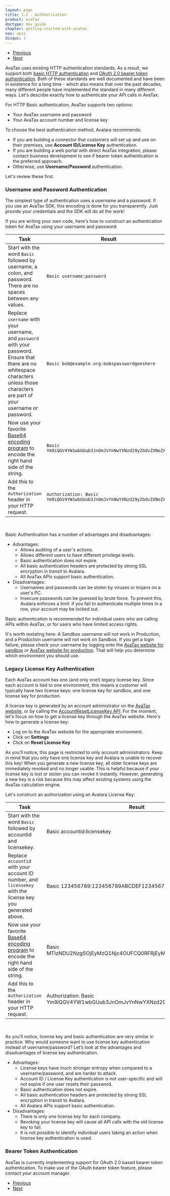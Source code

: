 ```yaml
---
layout: page
title: 1.2 - Authentication
product: avaTax
doctype: dev_guide
chapter: getting-started-with-avatax
nav: apis
disqus: 1
---
```

<ul class="pager">
  <li class="previous"><a href="/avatax/dev-guide/getting-started-with-avatax/connecting-to-avatax/"><i class="glyphicon glyphicon-chevron-left"></i>Previous</a></li>
  <li class="next"><a href="/avatax/dev-guide/getting-started-with-avatax/troubleshooting/">Next<i class="glyphicon glyphicon-chevron-right"></i></a></li>
</ul>

AvaTax uses existing HTTP authentication standards. As a result, we support both <a class="dev-guide-link" href="https://en.wikipedia.org/wiki/Basic_access_authentication">basic HTTP authentication</a> and <a class="dev-guide-link" href="http://self-issued.info/docs/draft-ietf-oauth-v2-bearer.html">OAuth 2.0 bearer token authentication</a>. Both of these standards are well documented and have been in existence for a long time - which also means that over the past decades, many different people have implemented the standard in many different ways.  Let's describe exactly how to authenticate your API calls in AvaTax.

For HTTP Basic authentication, AvaTax supports two options:
<ul class="dev-guide-list">
    <li>Your AvaTax username and password</li>
    <li>Your AvaTax account number and license key</li>  
</ul>

To choose the best authentication method, Avalara recommends:
<ul class="dev-guide-list">
    <li>If you are building a connector that customers will set up and use on their premises, use <b>Account ID/License Key</b> authentication.</li>
    <li>If you are building a web portal with direct AvaTax integration, please contact business development to see if bearer token authentication is the preferred approach.</li>
    <li>Otherwise, use <b>Username/Password</b> authentication.</li>
</ul>
Let's review these first.

<h3>Username and Password Authentication</h3>
The simplest type of authentication uses a username and a password.  If you use an AvaTax SDK, this encoding is done for you transparently.  Just provide your credentials and the SDK will do all the work!

If you are writing your own code, here's how to construct an authentication token for AvaTax using your username and password:
<div class="mobile-table">
    <table class="styled-table">
        <thead>
            <tr>
                <th>Task</th>
                <th>Result</th>
            </tr>
        </thead>
        <tbody>
            <tr>
                <td>Start with the word <code>Basic</code> followed by username, a colon, and password.  There are no spaces between any values.</td>
                <td><code>Basic username:password</code></td>
            </tr>
            <tr>
                <td>Replace <code>username</code> with your username, and <code>password</code> with your password.  Ensure that there are no whitespace characters unless those characters are part of your username or password.</td>
                <td><code>Basic bob@example.org:bobspasswordgoeshere</code></td>
            </tr>
            <tr>
                <td>Now use your favorite <a class="dev-guide-link" href="https://www.google.com/webhp#q=base64+encoding">Base64 encoding program</a> to encode the right hand side of the string.</td>
                <td><code>Basic Ym9iQGV4YW1wbGUub3JnOmJvYnNwYXNzd29yZGdvZXNoZXJl</code></td>
            </tr>
            <tr>
                <td>Add this to the <code>Authorization</code> header in your HTTP request.</td>
                <td><code>Authorization: Basic Ym9iQGV4YW1wbGUub3JnOmJvYnNwYXNzd29yZGdvZXNoZXJl</code></td>
            </tr>
        </tbody>
    </table>
</div>

<br />

Basic Authentication has a number of advantages and disadvantages:
<ul class="dev-guide-list">
    <li>Advantages:
        <ul class="dev-guide-list">
            <li>Allows auditing of a user's actions.</li>
            <li>Allows different users to have different privilege levels.</li>
            <li>Basic authentication does not expire.</li>
            <li>All basic authentication headers are protected by strong SSL encryption in transit to Avalara.</li>
            <li>All AvaTax APIs support basic authentication.</li>
        </ul>
    </li>
    <li>Disadvantages:
        <ul class="dev-guide-list">
            <li>Usernames and passwords can be stolen by viruses or trojans on a user's PC.</li>
            <li>Insecure passwords can be guessed by brute force. To prevent this, Avalara enforces a limit: if you fail to authenticate multiple times in a row, your account may be locked out.</li>
        </ul>
    </li>
</ul>

Basic authentication is recommended for individual users who are calling APIs within AvaTax, or for users who have limited access rights.

It's worth restating here: A Sandbox username will not work in Production, and a Production username will not work on Sandbox.  If you get a login failure, please check your username by logging onto the <a href="https://admin-development.avalara.net">AvaTax website for sandbox</a> or <a href="https://admin-avatax.avalara.net">AvaTax website for production</a>. That will help you determine which environment you should use.

<h3>Legacy License Key Authentication</h3>

Each AvaTax account has one (and only one!) legacy license key. Since each account is tied to one environment, this means a customer will typically have two license keys: one license key for sandbox, and one license key for production.  

A license key is generated by an account administrator on the <a class="dev-guide-link" href="https://admin-avatax.avalara.net/login.aspx?ReturnUrl=%2f">AvaTax website</a>, or by calling the <a href="https://developer.avalara.com/api-reference/avatax/rest/v2/methods/Accounts/AccountResetLicenseKey/">AccountResetLicenseKey API</a>.  For the moment, let's focus on how to get a license key through the AvaTax website.  Here's how to generate a license key:

<ul class="dev-guide-list">
    <li>Log on to the AvaTax website for the appropriate environment.</li>
    <li>Click on <b>Settings</b></li>
    <li>Click on <b>Reset License Key</b></li>
</ul>

As you’ll notice, this page is restricted to only account administrators. Keep in mind that you only have one license key and Avalara is unable to recover this key! When you generate a new license key, all older license keys are immediately revoked and no longer usable. This is helpful because if your license key is lost or stolen you can revoke it instantly. However, generating a new key is a risk because this may affect existing systems using the AvaTax calculation engine.

Let's construct an authorization using an Avalara License Key:
<div class="mobile-table">
    <table class="styled-table">
        <thead>
            <tr>
                <th>Task</th>
                <th>Result</th>
            </tr>
        </thead>
        <tbody>
            <tr>
                <td>Start with the word <code>Basic</code> followed by accountid and licensekey.</td>
                <td>Basic accountid:licensekey</td>
            </tr>
            <tr>
                <td>Replace <code>accountid</code> with your account ID number, and <code>licensekey</code> with the license key you generated above.</td>
                <td>Basic 123456789:123456789ABCDEF123456789ABCDEF</td>
            </tr>
            <tr>
                <td>Now use your favorite <a class="dev-guide-link" href="https://www.google.com/webhp#q=base64+encoding">Base64 encoding program</a> to encode the right hand side of the string.</td>
                <td>Basic MTIzNDU2Nzg5OjEyMzQ1Njc4OUFCQ0RFRjEyMzQ1Njc4OUFCQ0RFRg==</td>
            </tr>
            <tr>
                <td>Add this to the <code>Authorization</code> header in your HTTP request.</td>
                <td>Authorization: Basic Ym9iQGV4YW1wbGUub3JnOmJvYnNwYXNzd29yZGdvZXNoZXJl</td>
            </tr>
        </tbody>
    </table>
</div>

<br />

As you’ll notice, license key and basic authentication are very similar in practice. Why would someone want to use license key authentication instead of username/password? Let’s look at the advantages and disadvantages of license key authentication.
<ul class="dev-guide-list">
    <li>Advantages:
        <ul class="dev-guide-list">
            <li>License keys have much stronger entropy when compared to a username/password, and are harder to attack.</li>
            <li>Account ID / License Key authentication is not user-specific and will not expire if one user resets their password.</li>
            <li>Basic authentication does not expire.</li>
            <li>All basic authentication headers are protected by strong SSL encryption in transit to Avalara.</li>
            <li>All Avalara APIs support basic authentication.</li>
        </ul>
    </li>
    <li>Disadvantages:
        <ul class="dev-guide-list">
            <li>There is only one license key for each company.</li>
            <li>Revoking your license key will cause all API calls with the old license key to fail.</li>
            <li>It is not possible to identify individual users taking an action when license key authentication is used.</li>
        </ul>
    </li>
</ul>

<h3>Bearer Token Authentication</h3>

AvaTax is currently implementing support for OAuth 2.0 based bearer token authentication.  To make use of the OAuth bearer token feature, please contact your account manager.

<ul class="pager">
  <li class="previous"><a href="/avatax/dev-guide/getting-started-with-avatax/connecting-to-avatax/"><i class="glyphicon glyphicon-chevron-left"></i>Previous</a></li>
  <li class="next"><a href="/avatax/dev-guide/getting-started-with-avatax/troubleshooting/">Next<i class="glyphicon glyphicon-chevron-right"></i></a></li>
</ul>